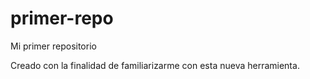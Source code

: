# primer-repo
Mi primer repositorio

Creado con la finalidad de familiarizarme con esta nueva herramienta.

